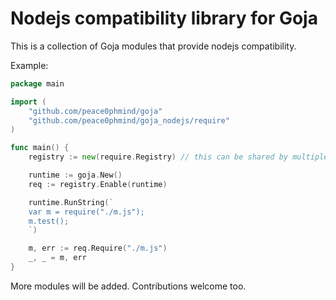 Nodejs compatibility library for Goja
====

This is a collection of Goja modules that provide nodejs compatibility.

Example:

```go
package main

import (
    "github.com/peace0phmind/goja"
    "github.com/peace0phmind/goja_nodejs/require"
)

func main() {
    registry := new(require.Registry) // this can be shared by multiple runtimes

    runtime := goja.New()
    req := registry.Enable(runtime)

    runtime.RunString(`
    var m = require("./m.js");
    m.test();
    `)

    m, err := req.Require("./m.js")
    _, _ = m, err
}
```

More modules will be added. Contributions welcome too.
